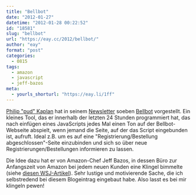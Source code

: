```yaml
---
title: "Bellbot"
date: "2012-01-27"
datetime: "2012-01-28 00:22:52"
id: "18581"
slug: "bellbot"
url: "https://eay.cc/2012/bellbot/"
author: "eay"
format: "post"
categories:
  - 0815
tags:
  - amazon
  - javascript
  - jeff-bazos
meta:
  - yourls_shorturl: "https://eay.li/1ff"
---
```


[Philip "pud" Kaplan](http://pud.com/) hat in seinem [Newsletter](http://tinyletter.com/pud) soeben [Bellbot](http://bellbot.com/) vorgestellt. Ein kleines Tool, das er innerhalb der letzten 24 Stunden programmiert hat, das nach einfügen eines JavaScripts jedes Mal einen Ton auf der Bellbot-Webseite abspielt, wenn jemand die Seite, auf der das Script eingebunden ist, aufruft. Ideal z.B. um es auf eine "Registrierung/Bestellung abgeschlossen"-Seite einzubinden und sich so über neue Registrierungen/Bestellungen informieren zu lassen.

Die Idee dazu hat er von Amazon-Chef Jeff Bazos, in dessen Büro zur Anfangszeit von Amazon bei jedem neuen Kunden eine Klingel bimmelte (siehe [diesen WSJ-Artikel](http://online.wsj.com/article/SB10001424052970203914304576627102996831200.html)). Sehr lustige und motivierende Sache, die ich selbstredend bei diesem Blogeintrag eingebaut habe. Also lasst es bei mir klingeln pewen!
